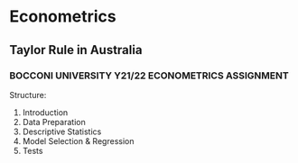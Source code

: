 # Econometrics
## Taylor Rule in Australia
### BOCCONI UNIVERSITY Y21/22 ECONOMETRICS ASSIGNMENT

Structure:
1) Introduction
2) Data Preparation
3) Descriptive Statistics
4) Model Selection & Regression
5) Tests

